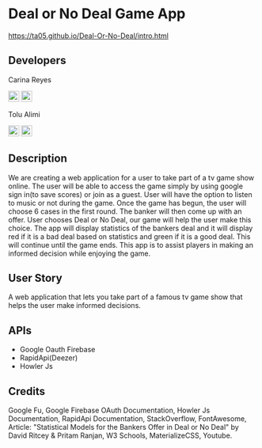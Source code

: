 # Deal or No Deal Game App

https://ta05.github.io/Deal-Or-No-Deal/intro.html

## Developers

Carina Reyes

[<img alt="Carina | LinkedIn" width="22px" src="https://cdn.jsdelivr.net/npm/simple-icons@v3/icons/linkedin.svg" />][linkedin-cr]
[<img alt="Carina | Github" width="22px" src="https://cdn.jsdelivr.net/npm/simple-icons@v3/icons/github.svg" />][github-cr]


Tolu Alimi

[<img alt="Tolu | LinkedIn" width="22px" src="https://cdn.jsdelivr.net/npm/simple-icons@v3/icons/linkedin.svg" />][linkedin-ta]
[<img alt="Tolu | Github" width="22px" src="https://cdn.jsdelivr.net/npm/simple-icons@v3/icons/github.svg" />][github-ta]

## Description

We are creating a web application for a user to take part of a tv game show online. The user will be able to access the game simply by using google sign in(to save scores) or join as a guest. User will have the option to listen to music or not during the game. Once the game has begun, the user will choose 6 cases in the first round. The banker will then come up with an offer. User chooses Deal or No Deal, our game will help the user make this choice. The app will display statistics of the bankers deal and it will display red if it is a bad deal based on statistics and green if it is a good deal. This will continue until the game ends. This app is to assist players in making an informed decision while enjoying the game.

## User Story

A web application that lets you take part of a famous tv game show that helps the user make informed decisions.

## APIs

- Google Oauth Firebase
- RapidApi(Deezer)
- Howler Js

## Credits

Google Fu, Google Firebase OAuth Documentation, Howler Js Documentation, RapidApi Documentation, StackOverflow, FontAwesome, Article: "Statistical Models for the Bankers Offer in Deal or No Deal" by David Ritcey & Pritam Ranjan, W3 Schools, MaterializeCSS, Youtube.

[github-cr]: https://github.com/Creyes17e
[linkedin-cr]: https://www.linkedin.com/in/carina-reyes-21b6701a2/
[github-ta]: https://github.com/ta05
[linkedin-ta]: https://www.linkedin.com/in/tolu-alimi-1a54161a1/
